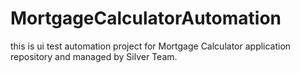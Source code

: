 # MortgageCalculatorAutomation
this is ui test automation project for Mortgage Calculator application repository and managed by Silver Team.

